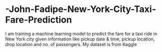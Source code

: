 # -John-Fadipe-New-York-City-Taxi-Fare-Prediction
I am training a machine learning model to predict the fare for a taxi ride in New York city given information like pickup date &amp; time, pickup location, drop location and no. of passengers. My dataset is from Kaggle
